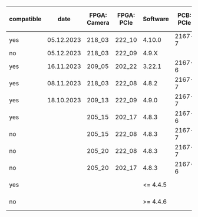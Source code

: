 | compatible	| date | FPGA: Camera	| FPGA: PCIe	| Software	| PCB: PCIe	| PCB: Cam-Fibre	| PCB: Cam-ADC	| OS		| Qt	|
|---		|---	|---		|---		|---		|---		|---			|---		|---		|---	|
| yes		| 05.12.2023 | 218_03	| 222_10	| 4.10.0	| 2167-7 | 2208-7 | 2215-5 | Windows 10 | 6.5.3 |
| no		| 05.12.2023 | 218_03	| 222_09	| 4.9.X		| | | | | |
| yes		| 16.11.2023 | 209_05	| 202_22	| 3.22.1	| 2167-6	| 2204-3	| 2189-7	| Windows 10	| 5.12.2
| yes		| 08.11.2023 | 218_03	| 222_08	| 4.8.2		| 2167-7	| 2204-7	| 2215-3/5	| 	| 	|
| yes		| 18.10.2023 | 209_13	| 222_09	| 4.9.0		| 2167-7	| 2204-6	| 2189-11	| Windows 10	| 6.5.1	|
| yes		| | 205_15	| 202_17	| 4.8.3		| 2167-6	| 			| 2207-5	| Windows 10	| 6.5.1	|
| no		| | 205_15	| 222_08	| 4.8.3		| 2167-7	| 			| 2207-5	| Windows 10	| 6.5.1	|
| no		| | 205_20	| 222_08	| 4.8.3		| 2167-7	| 			| 2207-5	| Windows 10	| 6.5.1	|
| no		| | 205_20	| 202_17	| 4.8.3		| 2167-6	| 			| 2207-5	| Windows 10	| 6.5.1	|
| yes		| |		|		| <= 4.4.5	|		| 			|		| Windows 7	| 5.15	|
| no		| |		|		| >= 4.4.6	|		| 			|		| Windows 7	| >=6	|

